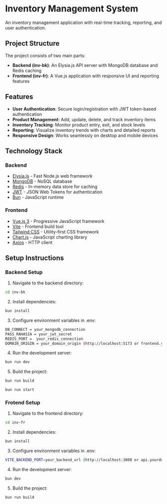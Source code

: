 # Inventory Management System

An inventory management application with real-time tracking, reporting, and user authentication.

## Project Structure

The project consists of two main parts:

- **Backend (inv-bk)**: An Elysia.js API server with MongoDB database and Redis caching
- **Frontend (inv-fr)**: A Vue.js application with responsive UI and reporting features

## Features

- **User Authentication**: Secure login/registration with JWT token-based authentication
- **Product Management**: Add, update, delete, and track inventory items
- **Inventory Tracking**: Monitor product entry, exit, and stock levels
- **Reporting**: Visualize inventory trends with charts and detailed reports
- **Responsive Design**: Works seamlessly on desktop and mobile devices

## Technology Stack

### Backend
- [Elysia.js](https://elysiajs.com/) - Fast Node.js web framework
- [MongoDB](https://www.mongodb.com/) - NoSQL database
- [Redis](https://redis.io/) - In-memory data store for caching
- [JWT](https://jwt.io/) - JSON Web Tokens for authentication
- [Bun](https://bun.sh/) - JavaScript runtime

### Frontend
- [Vue.js 3](https://vuejs.org/) - Progressive JavaScript framework
- [Vite](https://vitejs.dev/) - Frontend build tool
- [Tailwind CSS](https://tailwindcss.com/) - Utility-first CSS framework
- [Chart.js](https://www.chartjs.org/) - JavaScript charting library
- [Axios](https://axios-http.com/) - HTTP client

## Setup Instructions

### Backend Setup

1. Navigate to the backend directory:
```bash
cd inv-bk
```

2. Install dependencies:
```bash
bun install
```
3. Configure environment variables in .env:
```bash
DB_CONNECT = your_mongodb_connection
PASS_RAHASIA = your_jwt_secret
REDIS_PORT =  your_redis_connection
DOMAIN_ORIGIN = your_domain_origin (http://localhost:5173 or frontend.yourdomain.com)
```
4. Run the development server:
```bash
bun run dev
```
5. Build the project:
```bash
bun run build

bun run start
```

### Frotend Setup

1. Navigate to the frontend directory:
```bash
cd inv-fr
```

2. Install dependencies:
```bash
bun install
```

3. Configure environment variables in .env:
```bash
VITE_BACKEND_PORT=your_backend_url (http://localhost:3000 or api.yourdomain.com)
```
4. Run the development server:
```bash
bun dev
```
5. Build the project:
```bash
bun run build
```
